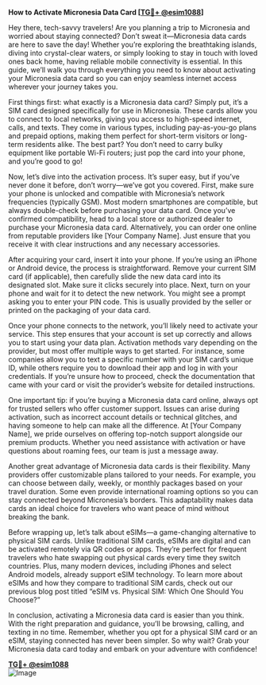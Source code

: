 **How to Activate Micronesia Data Card [[TG💪+ @esim1088](https://t.me/s/esim1088)]**

Hey there, tech-savvy travelers! Are you planning a trip to Micronesia and worried about staying connected? Don’t sweat it—Micronesia data cards are here to save the day! Whether you’re exploring the breathtaking islands, diving into crystal-clear waters, or simply looking to stay in touch with loved ones back home, having reliable mobile connectivity is essential. In this guide, we’ll walk you through everything you need to know about activating your Micronesia data card so you can enjoy seamless internet access wherever your journey takes you.

First things first: what exactly is a Micronesia data card? Simply put, it’s a SIM card designed specifically for use in Micronesia. These cards allow you to connect to local networks, giving you access to high-speed internet, calls, and texts. They come in various types, including pay-as-you-go plans and prepaid options, making them perfect for short-term visitors or long-term residents alike. The best part? You don’t need to carry bulky equipment like portable Wi-Fi routers; just pop the card into your phone, and you’re good to go!

Now, let’s dive into the activation process. It’s super easy, but if you’ve never done it before, don’t worry—we’ve got you covered. First, make sure your phone is unlocked and compatible with Micronesia’s network frequencies (typically GSM). Most modern smartphones are compatible, but always double-check before purchasing your data card. Once you’ve confirmed compatibility, head to a local store or authorized dealer to purchase your Micronesia data card. Alternatively, you can order one online from reputable providers like [Your Company Name]. Just ensure that you receive it with clear instructions and any necessary accessories.

After acquiring your card, insert it into your phone. If you’re using an iPhone or Android device, the process is straightforward. Remove your current SIM card (if applicable), then carefully slide the new data card into its designated slot. Make sure it clicks securely into place. Next, turn on your phone and wait for it to detect the new network. You might see a prompt asking you to enter your PIN code. This is usually provided by the seller or printed on the packaging of your data card.

Once your phone connects to the network, you’ll likely need to activate your service. This step ensures that your account is set up correctly and allows you to start using your data plan. Activation methods vary depending on the provider, but most offer multiple ways to get started. For instance, some companies allow you to text a specific number with your SIM card’s unique ID, while others require you to download their app and log in with your credentials. If you’re unsure how to proceed, check the documentation that came with your card or visit the provider’s website for detailed instructions.

One important tip: if you’re buying a Micronesia data card online, always opt for trusted sellers who offer customer support. Issues can arise during activation, such as incorrect account details or technical glitches, and having someone to help can make all the difference. At [Your Company Name], we pride ourselves on offering top-notch support alongside our premium products. Whether you need assistance with activation or have questions about roaming fees, our team is just a message away.

Another great advantage of Micronesia data cards is their flexibility. Many providers offer customizable plans tailored to your needs. For example, you can choose between daily, weekly, or monthly packages based on your travel duration. Some even provide international roaming options so you can stay connected beyond Micronesia’s borders. This adaptability makes data cards an ideal choice for travelers who want peace of mind without breaking the bank.

Before wrapping up, let’s talk about eSIMs—a game-changing alternative to physical SIM cards. Unlike traditional SIM cards, eSIMs are digital and can be activated remotely via QR codes or apps. They’re perfect for frequent travelers who hate swapping out physical cards every time they switch countries. Plus, many modern devices, including iPhones and select Android models, already support eSIM technology. To learn more about eSIMs and how they compare to traditional SIM cards, check out our previous blog post titled “eSIM vs. Physical SIM: Which One Should You Choose?”

In conclusion, activating a Micronesia data card is easier than you think. With the right preparation and guidance, you’ll be browsing, calling, and texting in no time. Remember, whether you opt for a physical SIM card or an eSIM, staying connected has never been simpler. So why wait? Grab your Micronesia data card today and embark on your adventure with confidence!

**[TG💪+ @esim1088](https://t.me/s/esim1088)**  
![Image](https://i.postimg.cc/Y0z9fWf4/image.png)